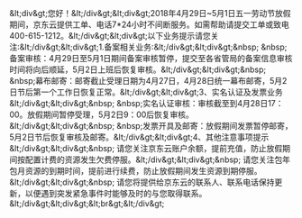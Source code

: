 &amp;lt;div&amp;gt;您好！&amp;lt;/div&amp;gt;&amp;lt;div&amp;gt;2018年4月29日~5月1日五一劳动节放假期间，京东云提供工单、电话7*24小时不间断服务。如需帮助请提交工单或致电400-615-1212。&amp;lt;/div&amp;gt;&amp;lt;div&amp;gt;以下业务提示请您关注:&amp;lt;/div&amp;gt;&amp;lt;div&amp;gt;1.备案相关业务:&amp;lt;/div&amp;gt;&amp;lt;div&amp;gt;&amp;nbsp; &amp;nbsp;备案审核：4月29日至5月1日期间备案审核暂停，提交至各省管局的备案信息审核时间将向后顺延，5月2日上班后恢复审核。&amp;lt;/div&amp;gt;&amp;lt;div&amp;gt;&amp;nbsp; &amp;nbsp;幕布邮寄：邮寄截止受理日期为4月27日，4月28日统一幕布邮寄，5月2日节后第一个工作日恢复正常。&amp;lt;/div&amp;gt;&amp;lt;div&amp;gt;3、实名认证及发票业务&amp;lt;/div&amp;gt;&amp;lt;div&amp;gt;&amp;nbsp; &amp;nbsp;实名认证审核：审核截至到4月28日17：00。放假期间暂停受理，5月2日9：00后恢复审核。&amp;lt;/div&amp;gt;&amp;lt;div&amp;gt;&amp;nbsp; &amp;nbsp;发票开具及邮寄：放假期间发票暂停邮寄，5月2日节后恢复审核及邮寄。&amp;lt;/div&amp;gt;&amp;lt;div&amp;gt;4、其他注意事项提示&amp;lt;/div&amp;gt;&amp;lt;div&amp;gt;&amp;nbsp; 请您关注京东云账户余额，提前充值，防止放假期间按配置计费的资源发生欠费停服。&amp;lt;/div&amp;gt;&amp;lt;div&amp;gt;&amp;nbsp; 请您关注包年包月资源的到期时间，提前进行续费，防止放假期间发生资源到期停服。&amp;lt;/div&amp;gt;&amp;lt;div&amp;gt;&amp;nbsp; 请您将提供给京东云的联系人、联系电话保持更新，以便遇到突发紧急事件时能够及时的与您取得联系。&amp;lt;/div&amp;gt;&amp;lt;div&amp;gt;&amp;lt;br&amp;gt;&amp;lt;/div&amp;gt;